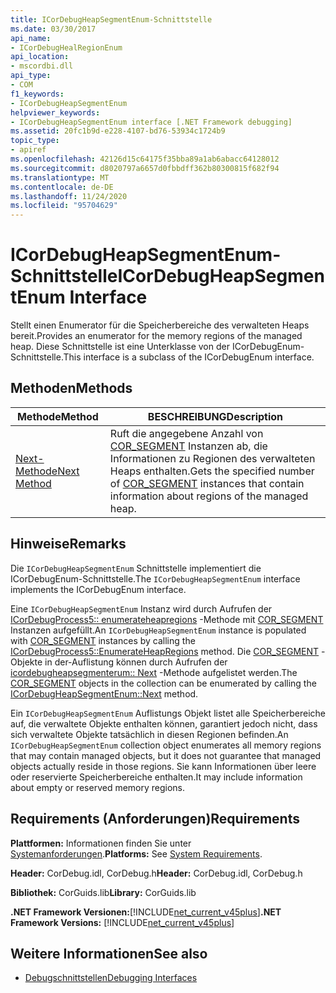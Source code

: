 ```yaml
---
title: ICorDebugHeapSegmentEnum-Schnittstelle
ms.date: 03/30/2017
api_name:
- ICorDebugHealRegionEnum
api_location:
- mscordbi.dll
api_type:
- COM
f1_keywords:
- ICorDebugHeapSegmentEnum
helpviewer_keywords:
- ICorDebugHeapSegmentEnum interface [.NET Framework debugging]
ms.assetid: 20fc1b9d-e228-4107-bd76-53934c1724b9
topic_type:
- apiref
ms.openlocfilehash: 42126d15c64175f35bba89a1ab6abacc64128012
ms.sourcegitcommit: d8020797a6657d0fbbdff362b80300815f682f94
ms.translationtype: MT
ms.contentlocale: de-DE
ms.lasthandoff: 11/24/2020
ms.locfileid: "95704629"
---
```

# <a name="icordebugheapsegmentenum-interface"></a><span data-ttu-id="6a183-102">ICorDebugHeapSegmentEnum-Schnittstelle</span><span class="sxs-lookup"><span data-stu-id="6a183-102">ICorDebugHeapSegmentEnum Interface</span></span>

<span data-ttu-id="6a183-103">Stellt einen Enumerator für die Speicherbereiche des verwalteten Heaps bereit.</span><span class="sxs-lookup"><span data-stu-id="6a183-103">Provides an enumerator for the memory regions of the managed heap.</span></span> <span data-ttu-id="6a183-104">Diese Schnittstelle ist eine Unterklasse von der ICorDebugEnum-Schnittstelle.</span><span class="sxs-lookup"><span data-stu-id="6a183-104">This interface is a subclass of the ICorDebugEnum interface.</span></span>  
  
## <a name="methods"></a><span data-ttu-id="6a183-105">Methoden</span><span class="sxs-lookup"><span data-stu-id="6a183-105">Methods</span></span>  
  
|<span data-ttu-id="6a183-106">Methode</span><span class="sxs-lookup"><span data-stu-id="6a183-106">Method</span></span>|<span data-ttu-id="6a183-107">BESCHREIBUNG</span><span class="sxs-lookup"><span data-stu-id="6a183-107">Description</span></span>|  
|------------|-----------------|  
|[<span data-ttu-id="6a183-108">Next-Methode</span><span class="sxs-lookup"><span data-stu-id="6a183-108">Next Method</span></span>](icordebugheapsegmentenum-next-method.md)|<span data-ttu-id="6a183-109">Ruft die angegebene Anzahl von [COR_SEGMENT](cor-segment-structure.md) Instanzen ab, die Informationen zu Regionen des verwalteten Heaps enthalten.</span><span class="sxs-lookup"><span data-stu-id="6a183-109">Gets the specified number of [COR_SEGMENT](cor-segment-structure.md) instances that contain information about regions of the managed heap.</span></span>|  
  
## <a name="remarks"></a><span data-ttu-id="6a183-110">Hinweise</span><span class="sxs-lookup"><span data-stu-id="6a183-110">Remarks</span></span>  

 <span data-ttu-id="6a183-111">Die `ICorDebugHeapSegmentEnum` Schnittstelle implementiert die ICorDebugEnum-Schnittstelle.</span><span class="sxs-lookup"><span data-stu-id="6a183-111">The `ICorDebugHeapSegmentEnum` interface implements the ICorDebugEnum interface.</span></span>  
  
 <span data-ttu-id="6a183-112">Eine `ICorDebugHeapSegmentEnum` Instanz wird durch Aufrufen der [ICorDebugProcess5:: enumerateheapregions](icordebugprocess5-enumerateheapregions-method.md) -Methode mit [COR_SEGMENT](cor-segment-structure.md) Instanzen aufgefüllt.</span><span class="sxs-lookup"><span data-stu-id="6a183-112">An `ICorDebugHeapSegmentEnum` instance is populated with [COR_SEGMENT](cor-segment-structure.md) instances by calling the [ICorDebugProcess5::EnumerateHeapRegions](icordebugprocess5-enumerateheapregions-method.md) method.</span></span> <span data-ttu-id="6a183-113">Die [COR_SEGMENT](cor-segment-structure.md) -Objekte in der-Auflistung können durch Aufrufen der [icordebugheapsegmenterum:: Next](icordebugheapsegmentenum-next-method.md) -Methode aufgelistet werden.</span><span class="sxs-lookup"><span data-stu-id="6a183-113">The [COR_SEGMENT](cor-segment-structure.md) objects in the collection can be enumerated by calling the [ICorDebugHeapSegmentEnum::Next](icordebugheapsegmentenum-next-method.md) method.</span></span>  
  
 <span data-ttu-id="6a183-114">Ein `ICorDebugHeapSegmentEnum` Auflistungs Objekt listet alle Speicherbereiche auf, die verwaltete Objekte enthalten können, garantiert jedoch nicht, dass sich verwaltete Objekte tatsächlich in diesen Regionen befinden.</span><span class="sxs-lookup"><span data-stu-id="6a183-114">An `ICorDebugHeapSegmentEnum` collection object enumerates all memory regions that may contain managed objects, but it does not guarantee that managed objects actually reside in those regions.</span></span> <span data-ttu-id="6a183-115">Sie kann Informationen über leere oder reservierte Speicherbereiche enthalten.</span><span class="sxs-lookup"><span data-stu-id="6a183-115">It may include information about empty or reserved memory regions.</span></span>  
  
## <a name="requirements"></a><span data-ttu-id="6a183-116">Requirements (Anforderungen)</span><span class="sxs-lookup"><span data-stu-id="6a183-116">Requirements</span></span>  

 <span data-ttu-id="6a183-117">**Plattformen:** Informationen finden Sie unter [Systemanforderungen](../../get-started/system-requirements.md).</span><span class="sxs-lookup"><span data-stu-id="6a183-117">**Platforms:** See [System Requirements](../../get-started/system-requirements.md).</span></span>  
  
 <span data-ttu-id="6a183-118">**Header:** CorDebug.idl, CorDebug.h</span><span class="sxs-lookup"><span data-stu-id="6a183-118">**Header:** CorDebug.idl, CorDebug.h</span></span>  
  
 <span data-ttu-id="6a183-119">**Bibliothek:** CorGuids.lib</span><span class="sxs-lookup"><span data-stu-id="6a183-119">**Library:** CorGuids.lib</span></span>  
  
 <span data-ttu-id="6a183-120">**.NET Framework Versionen:**[!INCLUDE[net_current_v45plus](../../../../includes/net-current-v45plus-md.md)]</span><span class="sxs-lookup"><span data-stu-id="6a183-120">**.NET Framework Versions:** [!INCLUDE[net_current_v45plus](../../../../includes/net-current-v45plus-md.md)]</span></span>  
  
## <a name="see-also"></a><span data-ttu-id="6a183-121">Weitere Informationen</span><span class="sxs-lookup"><span data-stu-id="6a183-121">See also</span></span>

- [<span data-ttu-id="6a183-122">Debugschnittstellen</span><span class="sxs-lookup"><span data-stu-id="6a183-122">Debugging Interfaces</span></span>](debugging-interfaces.md)
